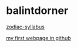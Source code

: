 # balintdorner
[zodiac-syllabus](https://github.com/greenfox-academy/zodiac-syllabus "Zodiac-syllabus")

[my first webpage in github](https://github.com/balintdorner/balintdorner.github.io "my first webpage in github")


